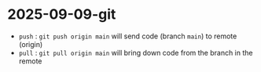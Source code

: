# 2025-09-09-git

- `push` : `git push origin main` will send code (branch `main`) to remote (origin)
- `pull` : `git pull origin main` will bring down code from the branch in the remote
